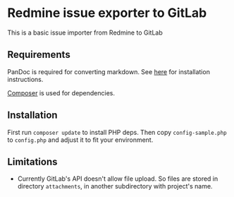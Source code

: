 Redmine issue exporter to GitLab
================================

This is a basic issue importer from Redmine to GitLab


Requirements
------------

PanDoc is required for converting markdown. See [here](https://github.com/ryakad/pandoc-php#installation) for installation instructions.

[Composer](http://getcomposer.org) is used for dependencies.


Installation
------------

First run `composer update` to install PHP deps. Then copy `config-sample.php` to `config.php` and adjust it
to fit your environment.



Limitations
-----------

* Currently GitLab's API doesn't allow file upload. So files are stored in directory `attachments`, in another
subdirectory with project's name.

